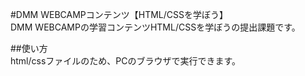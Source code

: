 #DMM WEBCAMPコンテンツ【HTML/CSSを学ぼう】  
DMM WEBCAMPの学習コンテンツHTML/CSSを学ぼうの提出課題です。

##使い方  
html/cssファイルのため、PCのブラウザで実行できます。

